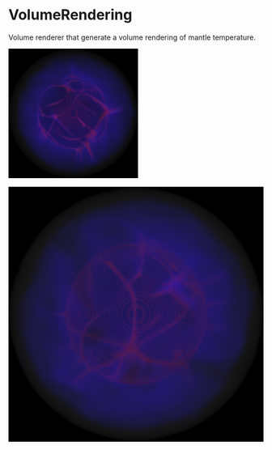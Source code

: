 # VolumeRendering
Volume renderer that generate a volume rendering of mantle temperature.

![Alt Text](https://github.com/FanWang10/VolumeRendering/blob/main/task2_a_XY_256.png)  

![Alt Text](https://github.com/FanWang10/VolumeRendering/blob/main/task2_a_YZ_512.png)
